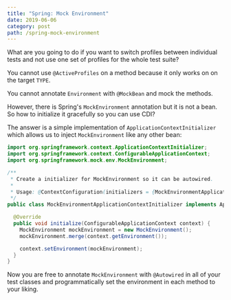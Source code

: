 ```yaml
---
title: "Spring: Mock Environment"
date: 2019-06-06
category: post
path: /spring-mock-environment
---
```


What are you going to do if you want to switch profiles between individual tests and not use one set of profiles for the whole test suite?

You cannot use `@ActiveProfiles` on a method because it only works on on the target `TYPE`.

You cannot annotate `Environment` with `@MockBean` and mock the methods.

However, there is Spring's `MockEnvironment` annotation but it is not a bean. So how to initialize it gracefully so you can use CDI?

The answer is a simple implementation of `ApplicationContextInitializer` which allows us to inject `MockEnvironment` like any other bean:

```java
import org.springframework.context.ApplicationContextInitializer;
import org.springframework.context.ConfigurableApplicationContext;
import org.springframework.mock.env.MockEnvironment;

/**
 * Create a initializer for MockEnvironment so it can be autowired.
 *
 * Usage: @ContextConfiguration(initializers = {MockEnvironmentApplicationContextInitializer.class })
 */
public class MockEnvironmentApplicationContextInitializer implements ApplicationContextInitializer<ConfigurableApplicationContext> {

  @Override
  public void initialize(ConfigurableApplicationContext context) {
    MockEnvironment mockEnvironment = new MockEnvironment();
    mockEnvironment.merge(context.getEnvironment());

    context.setEnvironment(mockEnvironment);
  }
}
```

Now you are free to annotate `MockEnvironment` with `@Autowired` in all of your test classes and programmatically set the environment in each method to your liking.
